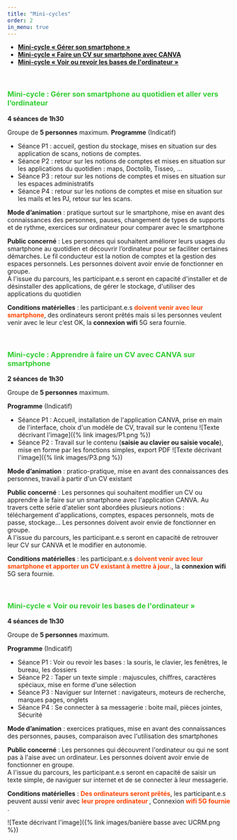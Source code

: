 ```yaml
---
title: "Mini-cycles"
order: 2
in_menu: true
---
```

- <span style="color:Tomato"> <b> <a href="#smartphone"> Mini-cycle « Gérer son smartphone » </a></b></span>
- <span style="color:Tomato"> <b> <a href="#cv_canva"> Mini-cycle « Faire un CV sur smartphone avec CANVA</a></b></span>
- <span style="color:Tomato"> <b> <a href="#ordinateur"> Mini-cycle « Voir ou revoir les bases de l'ordinateur » </a></b></span>

<div id="smartphone">
 	&nbsp;
</div>

### <span style="color:limegreen"> Mini-cycle : Gérer son smartphone au quotidien et aller vers l’ordinateur</span>

**4 séances de 1h30** 

Groupe de **5 personnes** maximum. 
**Programme** (Indicatif)

- Séance P1 : accueil, gestion du stockage, mises en situation sur des application de scans, notions de comptes. 
- Séance P2 : retour sur les notions de comptes et mises en situation sur les applications du quotidien : maps, Doctolib, Tisseo, …
- Séance P3 : retour sur les notions de comptes et mises en situation sur les espaces administratifs
- Séance P4 : retour sur les notions de comptes et mise en situation sur les mails et les PJ, retour sur les scans.

**Mode d’animation**  : pratique surtout sur le smartphone, mise en avant des connaissances des personnes, pauses, changement de types de supports et de rythme, exercices sur ordinateur pour comparer avec le smartphone

**Public concerné** : Les personnes qui souhaitent améliorer leurs usages du smartphone au quotidien et découvrir l’ordinateur pour se faciliter certaines démarches. Le fil conducteur est la notion de comptes et la gestion des espaces personnels. Les personnes doivent avoir envie de fonctionner en groupe.
</br>
A l'issue du parcours, les participant.e.s seront en capacité d'installer et de désinstaller des applications, de gérer le stockage, d'utiliser des applications du quotidien

**Conditions matérielles** : les participant.e.s <b><span style="color:OrangeRed">doivent venir avec leur smartphone</span></b>, des ordinateurs seront prêtés mais si les personnes veulent venir avec le leur c’est OK, la **connexion wifi** 5G sera fournie.

<div id="cv_canva">
 	&nbsp;
</div>

### <span style="color:limegreen"> Mini-cycle : Apprendre à faire un CV avec CANVA sur smartphone</span>


**2 séances de 1h30** 

Groupe de **5 personnes** maximum. 

**Programme** (Indicatif)

- Séance P1 : Accueil, installation de l'application CANVA, prise en main de l'interface, choix d'un modèle de CV, travail sur le contenu
![Texte décrivant l'image]({% link images/P1.png %})
- Séance P2 : Travail sur le contenu (<b>saisie au clavier ou saisie vocale</b>), mise en forme par les fonctions simples, export PDF
![Texte décrivant l'image]({% link images/P3.png %})


**Mode d’animation**  : pratico-pratique, mise en avant des connaissances des personnes, travail à partir d'un CV existant

**Public concerné** : Les personnes qui souhaitent modifier un CV ou apprendre à le faire sur un smartphone avec l'application CANVA. Au travers cette série d'atelier sont abordées plusieurs notions : téléchargement d'applications, comptes, espaces personnels, mots de passe, stockage... Les personnes doivent avoir envie de fonctionner en groupe. 
</br>
A l'issue du parcours, les participant.e.s seront en capacité de retrouver leur CV  sur CANVA et le modifier en autonomie. 

**Conditions matérielles** : les participant.e.s <b><span style="color:OrangeRed">doivent venir avec leur smartphone et apporter un CV existant à mettre à jour.</span></b>, la **connexion wifi** 5G sera fournie. 
<br/>

<div id="ordinateur">
 	&nbsp;
</div>

### <span style="color:limegreen"> Mini-cycle « Voir ou revoir les bases de l'ordinateur »  </span>


**4 séances de 1h30** 

Groupe de **5 personnes** maximum. 

**Programme** (Indicatif)

- Séance P1 : Voir ou revoir les bases : la souris, le clavier, les fenêtres, le bureau, les dossiers
- Séance P2 : Taper un texte simple :  majuscules, chiffres, caractères spéciaux, mise en forme d'une sélection
- Séance P3 : Naviguer sur Internet : navigateurs, moteurs de recherche, marques pages, onglets
- Séance P4 : Se connecter à sa messagerie :  boite mail, pièces jointes, Sécurité

**Mode d’animation**  : exercices pratiques, mise en avant des connaissances des personnes, pauses, comparaison avec l'utilisation des smartphones

**Public concerné** : Les personnes qui découvrent l'ordinateur ou qui ne sont pas à l'aise avec un ordinateur. Les personnes doivent avoir envie de fonctionner en groupe. 
</br>
A l'issue du parcours, les participant.e.s seront en capacité de saisir un texte simple, de naviguer sur internet et de se connecter à leur messagerie.

**Conditions matérielles** : <b><span style="color:OrangeRed">Des ordinateurs seront prêtés</span></b>, les participant.e.s peuvent aussi venir avec  <b><span style="color:OrangeRed">leur propre ordinateur </span> </b>, Connexion  <b><span style="color:OrangeRed">wifi 5G fournie</span> </b>.


![Texte décrivant l'image]({% link images/banière basse avec UCRM.png %}) 